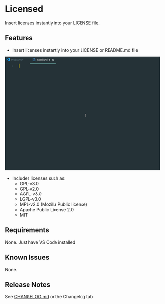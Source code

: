 # Licensed

Insert licenses instantly into your LICENSE file.

## Features

- Insert licenses instantly into your LICENSE or README.md file

![Showcase](./assets/MM8BNJjpPV.gif)

- Includes licenses such as:
    - GPL-v3.0
    - GPL-v2.0
    - AGPL-v3.0
    - LGPL-v3.0
    - MPL-v2.0 (Mozilla Public license)
    - Apache Public License 2.0
    - MIT

## Requirements

None. Just have VS Code installed

## Known Issues

None.

## Release Notes

See [CHANGELOG.md](./CHANGELOG.md) or the Changelog tab
